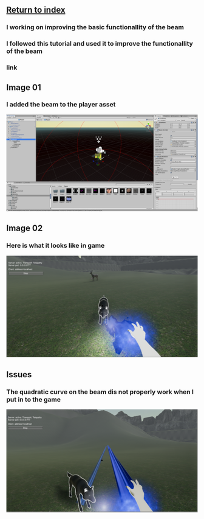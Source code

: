 ## <a href="index">Return to index</a>

### I working on improving the basic functionallity of the beam
### I followed this tutorial and used it to improve the functionallity of the beam
### link

## Image 01

### I added the beam to the player asset 
<img src="images/game01.png" alt="">

## Image 02

### Here is what it looks like in game
<img src="images/game02.png" alt="">


## Issues

### The quadratic curve on the beam dis not properly work when I put in to the game
<img src="images/game03.png" alt="">
